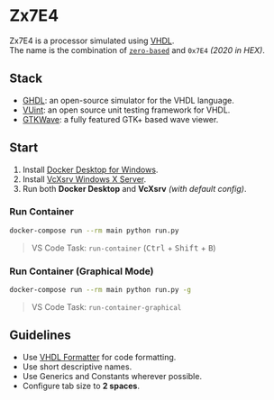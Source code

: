 # Zx7E4

Zx7E4 is a processor simulated using [VHDL](https://en.wikipedia.org/wiki/VHDL).  
The name is the combination of [`zero-based`](https://zero-based.github.io/) and `0x7E4` _(2020 in HEX)_.

## Stack

- [GHDL][ghdl]: an open-source simulator for the VHDL language.
- [VUint][vuint]: an open source unit testing framework for VHDL.
- [GTKWave][gtkwave]: a fully featured GTK+ based wave viewer.

[ghdl]: http://ghdl.free.fr/
[vuint]: https://vunit.github.io/
[gtkwave]: http://gtkwave.sourceforge.net/

## Start

1. Install [Docker Desktop for Windows](https://www.docker.com/products/docker-desktop).
1. Install [VcXsrv Windows X Server](https://sourceforge.net/projects/vcxsrv/).
1. Run both **Docker Desktop** and **VcXsrv** _(with default config)_.

### Run Container

```bash
docker-compose run --rm main python run.py
```

> VS Code Task: `run-container` (<kbd>Ctrl</kbd> + <kbd>Shift</kbd> + <kbd>B</kbd>)

### Run Container (Graphical Mode)

```bash
docker-compose run --rm main python run.py -g
```

> VS Code Task: `run-container-graphical`

## Guidelines

- Use [VHDL Formatter](https://marketplace.visualstudio.com/items?itemName=Vinrobot.vhdl-formatter) for code formatting.
- Use short descriptive names.
- Use Generics and Constants wherever possible.
- Configure tab size to **2 spaces**.
